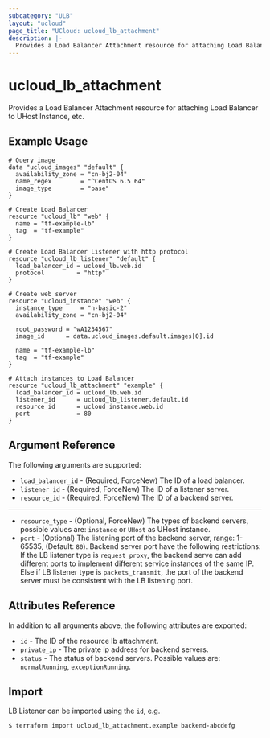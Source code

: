 ```yaml
---
subcategory: "ULB"
layout: "ucloud"
page_title: "UCloud: ucloud_lb_attachment"
description: |-
  Provides a Load Balancer Attachment resource for attaching Load Balancer to UHost Instance, etc.
---
```


# ucloud_lb_attachment

Provides a Load Balancer Attachment resource for attaching Load Balancer to UHost Instance, etc.

## Example Usage

```hcl
# Query image
data "ucloud_images" "default" {
  availability_zone = "cn-bj2-04"
  name_regex        = "^CentOS 6.5 64"
  image_type        = "base"
}

# Create Load Balancer
resource "ucloud_lb" "web" {
  name = "tf-example-lb"
  tag  = "tf-example"
}

# Create Load Balancer Listener with http protocol
resource "ucloud_lb_listener" "default" {
  load_balancer_id = ucloud_lb.web.id
  protocol         = "http"
}

# Create web server
resource "ucloud_instance" "web" {
  instance_type     = "n-basic-2"
  availability_zone = "cn-bj2-04"

  root_password = "wA1234567"
  image_id      = data.ucloud_images.default.images[0].id

  name = "tf-example-lb"
  tag  = "tf-example"
}

# Attach instances to Load Balancer
resource "ucloud_lb_attachment" "example" {
  load_balancer_id = ucloud_lb.web.id
  listener_id      = ucloud_lb_listener.default.id
  resource_id      = ucloud_instance.web.id
  port             = 80
}
```

## Argument Reference

The following arguments are supported:

* `load_balancer_id` - (Required, ForceNew) The ID of a load balancer.
* `listener_id` - (Required, ForceNew) The ID of a listener server.
* `resource_id` - (Required, ForceNew) The ID of a backend server.

- - -

* `resource_type` - (Optional, ForceNew) The types of backend servers, possible values are: `instance` or `UHost` as UHost instance.
* `port` - (Optional) The listening port of the backend server, range: 1-65535, (Default: `80`). Backend server port have the following restrictions: If the LB listener type is `request_proxy`, the backend serve can add different ports to implement different service instances of the same IP. Else if LB listener type is `packets_transmit`, the port of the backend server must be consistent with the LB listening port.

## Attributes Reference

In addition to all arguments above, the following attributes are exported:

* `id` - The ID of the resource lb attachment.
* `private_ip` - The private ip address for backend servers.
* `status` - The status of backend servers. Possible values are: `normalRunning`, `exceptionRunning`.

## Import

LB Listener can be imported using the `id`, e.g.

```
$ terraform import ucloud_lb_attachment.example backend-abcdefg
```